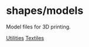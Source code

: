 # shapes/models
Model files for 3D printing.

[Utilities](./utilities/README.md)
[Textiles](./textiles/README.md)